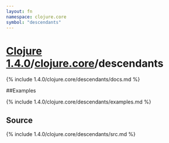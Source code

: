 ```yaml
---
layout: fn
namespace: clojure.core
symbol: "descendants"
---
```


# [Clojure 1.4.0](../../)/[clojure.core](../)/descendants

{% include 1.4.0/clojure.core/descendants/docs.md %}

##Examples

{% include 1.4.0/clojure.core/descendants/examples.md %}
## Source
{% include 1.4.0/clojure.core/descendants/src.md %}

